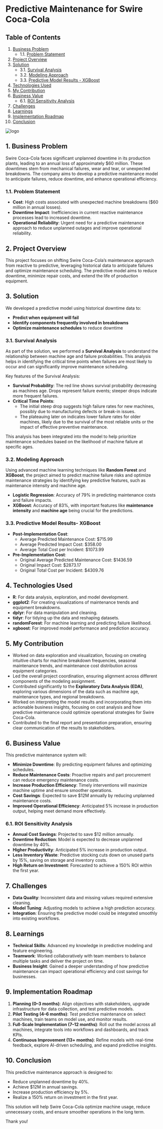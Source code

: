 # Predictive Maintenance for Swire Coca-Cola

## **Table of Contents**
1. [Business Problem](#1-business-problem)
   - 1.1. [Problem Statement](#11-problem-statement)
2. [Project Overview](#2-project-overview)
3. [Solution](#3-solution)
   - 3.1. [Survival Analysis](#31-survival-analysis)
   - 3.2. [Modeling Approach](#32-modeling-approach)
   - 3.3. [Predictive Model Results - XGBoost](#33-predictive-model-results-xgboost)
4. [Technologies Used](#4-technologies-used)
5. [My Contribution](#5-my-contribution)
6. [Business Value](#6-business-value)
   - 6.1. [ROI Sensitivity Analysis](#61-roi-sensitivity-analysis)
7. [Challenges](#7-challenges)
8. [Learnings](#8-learnings)
9. [Implementation Roadmap](#9-implementation-roadmap)
10. [Conclusion](#10-conclusion)


![logo](https://github.com/user-attachments/assets/cdc598fd-8d26-4bbf-b92e-4038b19456d7)

## 1. Business Problem 
Swire Coca-Cola faces significant unplanned downtime in its production plants, leading to an annual loss of approximately $60 million. These downtimes stem from mechanical failures, wear and tear, or unexpected breakdowns. The company aims to develop a predictive maintenance model to anticipate failures, reduce downtime, and enhance operational efficiency.

### 1.1. Problem Statement
- **Cost**: High costs associated with unexpected machine breakdowns ($60 million in annual losses).
- **Downtime Impact**: Inefficiencies in current reactive maintenance processes lead to increased downtime.
- **Operational Reliability**: Urgent need for a predictive maintenance approach to reduce unplanned outages and improve operational reliability.

## 2. Project Overview
This project focuses on shifting Swire Coca-Cola’s maintenance approach from reactive to predictive, leveraging historical data to anticipate failures and optimize maintenance scheduling. The predictive model aims to reduce downtime, minimize repair costs, and extend the life of production equipment.

## 3. Solution 
We developed a predictive model using historical downtime data to:
- **Predict when equipment will fail** 
- **Identify components frequently involved in breakdowns**
- **Optimize maintenance schedules** to reduce downtime

### 3.1. Survival Analysis
As part of the solution, we performed a **Survival Analysis** to understand the relationship between machine age and failure probabilities. This analysis helps in identifying the critical time points when failures are most likely to occur and can significantly improve maintenance scheduling.

Key features of the Survival Analysis:
- **Survival Probability**: The red line shows survival probability decreasing as machines age. Drops represent failure events; steeper drops indicate more frequent failures.
- **Critical Time Points**: 
  - The initial steep drop suggests high failure rates for new machines, possibly due to manufacturing defects or break-in issues. 
  - The plateauing later on indicates lower failure rates for older machines, likely due to the survival of the most reliable units or the impact of effective preventive maintenance.

This analysis has been integrated into the model to help prioritize maintenance schedules based on the likelihood of machine failure at specific ages.

### 3.2. Modeling Approach
Using advanced machine learning techniques like **Random Forest** and **XGBoost**, the project aimed to predict machine failure risks and optimize maintenance strategies by identifying key predictive features, such as maintenance intensity and machine age.

- **Logistic Regression**: Accuracy of 79% in predicting maintenance costs and failure impacts.
- **XGBoost**: Accuracy of 83%, with important features like **maintenance intensity** and **machine age** being crucial for the predictions.

### 3.3. Predictive Model Results- XGBoost
- **Post-Implementation Cost**:
  - Average Predicted Maintenance Cost: $715.99
  - Average Predicted Impact Cost: $358.00
  - Average Total Cost per Incident: $1073.99
- **Pre-Implementation Cost**:
  - Original Average Predicted Maintenance Cost: $1436.59
  - Original Impact Cost: $2873.17
  - Original Total Cost per Incident: $4309.76

## 4. Technologies Used
- **R**: For data analysis, exploration, and model development.
- **ggplot2**: For creating visualizations of maintenance trends and equipment breakdowns.
- **dplyr**: For data manipulation and cleaning.
- **tidyr**: For tidying up the data and reshaping datasets.
- **randomForest**: For machine learning and predicting failure likelihood.
- **xgboost**: For improved model performance and prediction accuracy.

## 5. My Contribution
- Worked on data exploration and visualization, focusing on creating intuitive charts for machine breakdown frequencies, seasonal maintenance trends, and maintenance cost distribution across equipment categories.
- Led the overall project coordination, ensuring alignment across different components of the modeling assignment.
- Contributed significantly to the **Exploratory Data Analysis (EDA)**, exploring various dimensions of the data such as machine age, maintenance types, and regional breakdowns.
- Worked on interpreting the model results and incorporating them into actionable business insights, focusing on cost analysis and how predictive maintenance could optimize operational strategies for Swire Coca-Cola.
- Contributed to the final report and presentation preparation, ensuring clear communication of the results to stakeholders.

## 6. Business Value 
This predictive maintenance system will:
- **Minimize Downtime**: By predicting equipment failures and optimizing schedules.
- **Reduce Maintenance Costs**: Proactive repairs and part procurement can reduce emergency maintenance costs.
- **Increase Production Efficiency**: Timely interventions will maximize machine uptime and ensure smoother operations.
- **Cost Savings**: Expected to save $12M annually by reducing unplanned maintenance costs.
- **Improved Operational Efficiency**: Anticipated 5% increase in production output, helping meet demand more effectively.

### 6.1. ROI Sensitivity Analysis
- **Annual Cost Savings**: Projected to save $12 million annually.
- **Downtime Reduction**: Model is expected to decrease unplanned downtime by 40%.
- **Higher Productivity**: Anticipated 5% increase in production output.
- **Less Inventory Waste**: Predictive stocking cuts down on unused parts by 15%, saving on storage and inventory costs.
- **High Return on Investment**: Forecasted to achieve a 150% ROI within the first year.

## 7. Challenges
- **Data Quality**: Inconsistent data and missing values required extensive cleaning.
- **Model Tuning**: Adjusting models to achieve a high prediction accuracy.
- **Integration**: Ensuring the predictive model could be integrated smoothly into existing workflows.

## 8. Learnings
- **Technical Skills**: Advanced my knowledge in predictive modeling and feature engineering.
- **Teamwork**: Worked collaboratively with team members to balance multiple tasks and deliver the project on time.
- **Business Insight**: Gained a deeper understanding of how predictive maintenance can impact operational efficiency and cost savings for businesses.

## 9. Implementation Roadmap
1. **Planning (0–3 months)**: Align objectives with stakeholders, upgrade infrastructure for data collection, and test predictive models.
2. **Pilot Testing (4–6 months)**: Test predictive maintenance on select machines, train teams on model use, and monitor results.
3. **Full-Scale Implementation (7–12 months)**: Roll out the model across all machines, integrate tools into workflows and dashboards, and track KPIs.
4. **Continuous Improvement (13+ months)**: Refine models with real-time feedback, explore AI-driven scheduling, and expand predictive insights.

## 10. Conclusion
This predictive maintenance approach is designed to:
- Reduce unplanned downtime by 40%.
- Achieve $12M in annual savings.
- Increase production efficiency by 5%.
- Realize a 150% return on investment in the first year.

This solution will help Swire Coca-Cola optimize machine usage, reduce unnecessary costs, and ensure smoother operations in the long term.

Thank you!
